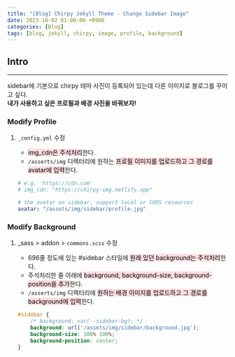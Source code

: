 ```yaml
---
title: "[Blog] Chirpy Jekyll Theme - Change Sidebar Image"
date: 2023-10-02 01:00:00 +0900
categories: [Blog]
tags: [blog, jekyll, chirpy, image, profile, background]
---
```


## Intro
---
sidebar에 기본으로 chirpy 테마 사진이 등록되어 있는데 다른 이미지로 블로그를 꾸미고 싶다. <br>
**내가 사용하고 싶은 프로필과 배경 사진을 바꿔보자!**

### Modify Profile
1. `_config.yml` 수정
    - <mark style='background-color: #ffdce0'>img_cdn은 주석처리</mark>한다.
    - `/asserts/img` 디렉터리에 원하는 <mark style='background-color: #ffdce0'>프로필 이미지를 업로드하고 그 경로를 avatar에 입력</mark>한다.

   ``` yml
   # e.g. 'https://cdn.com'
   # img_cdn: "https://chirpy-img.netlify.app"
   
   # the avatar on sidebar, support local or CORS resources
   avatar: "/assets/img/sidebar/profile.jpg"
   ```

### Modify Background
1. _sass > addon > `commons.scss` 수정
   - 696줄 정도에 있는 #sidebar 스타일에 <mark style='background-color: #ffdce0'>원래 있던 background는 주석처리</mark>한다.
   - 주석처리한 줄 아래에 <mark style='background-color: #ffdce0'>background, background-size, background-position을 추가</mark>한다.
   - `/asserts/img` 디렉터리에 <mark style='background-color: #ffdce0'>원하는 배경 이미지를 업로드하고 그 경로를 background에 입력</mark>한다.
   
   ``` scss
   #sidebar {
       /* background: var(--sidebar-bg); */
       background: url('/assets/img/sidebar/background.jpg');
       background-size: 100% 100%;
       background-position: center;
   }
   ```
